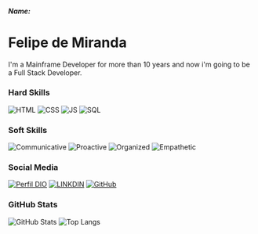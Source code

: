 ##### Name:

# Felipe de Miranda
I'm a Mainframe Developer for more than 10 years and now i'm going to be a Full Stack Developer.

### Hard Skills
![HTML](https://img.shields.io/badge/HTML-red)
![CSS](https://img.shields.io/badge/CSS-blue)
![JS](https://img.shields.io/badge/JavaScript-yellow)
![SQL](https://img.shields.io/badge/SQL-orange)

### Soft Skills
![Communicative](https://img.shields.io/badge/Communicative-red)
![Proactive](https://img.shields.io/badge/Proactive-blue)
![Organized](https://img.shields.io/badge/Organized-red)
![Empathetic](https://img.shields.io/badge/Empathetic-blue)

### Social Media
[![Perfil DIO](https://img.shields.io/badge/DIO/PERFIL-darkblue)](https://www.dio.me/users/f_r_miranda91)
[![LINKDIN](https://img.shields.io/badge/Linkdin-blue)](https://www.linkedin.com/in/felipe-ricardo-de-miranda-666106a7/)
[![GitHub](https://img.shields.io/badge/GitHub-black)](https://github.com/FeRiMira)

### GitHub Stats
![GitHub Stats](https://github-readme-stats.vercel.app/api?username=FeRiMira&theme=transparent&bg_color=013&border_color=30A3DC&show_icons=true&icon_color=30A3DC&title_color=E94D5F&text_color=FFF)
![Top Langs](https://github-readme-stats-git-masterrstaa-rickstaa.vercel.app/api/top-langs/?username=FeRiMira&layout=compact&bg_color=013&border_color=30A3DC&title_color=E94D5F&text_color=FFF)